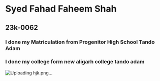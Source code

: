 # Syed Fahad Faheem Shah
## 23k-0062
### I done my Matriculation from Progenitor High School Tando Adam
### I done my college form new aligarh college tando adam



![Uploading hjk.png…]()

